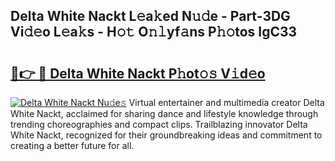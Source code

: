 ## Delta White Nackt L𝚎a𝚔ed N𝚞𝚍e - Part-3DG Vi𝚍𝚎o L𝚎a𝚔s - H𝚘𝚝 O𝚗𝚕yf𝚊ns P𝚑𝚘tos IgC33

# <h2><a href="http://kfdlexk.oniu.top/?m=Delta+White+Nackt">🔗👉 🔴 Delta White Nackt P𝚑ot𝚘𝚜 V𝚒d𝚎o</a></h2>

[![Delta White Nackt Nu𝚍e𝚜](https://i.imgur.com/0qMVB7G.gif)](http://kfdlexk.oniu.top/?m=Delta+White+Nackt)
Virtual entertainer and multimedia creator Delta White Nackt, acclaimed for sharing dance and lifestyle knowledge through trending choreographies and compact clips. Trailblazing innovator Delta White Nackt, recognized for their groundbreaking ideas and commitment to creating a better future for all.  
